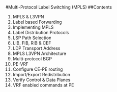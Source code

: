 #Multi-Protocol Label Switching (MPLS)
##Contents 
1. MPLS & L3VPN
2. Label based Forwarding 
3. Implementing MPLS
4. Label Distribution Protocols
5. LSP Path Selection
6. LIB, FIB, RIB & CEF
7. LDP Transport Address
8. MPLS L3VPN Architecture
9. Multi-protocol BGP
10. PE-VRF
11. Configure CE-PE routing
12. Import/Export Redistribution 
13. Verify Control & Data Planes
14. VRF enabled commands at PE


